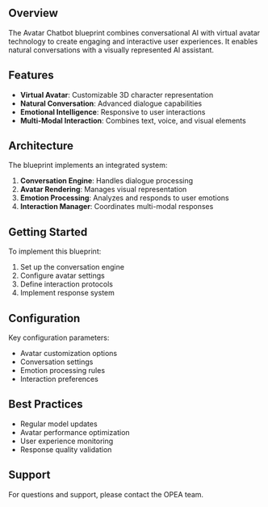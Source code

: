 ## Overview
The Avatar Chatbot blueprint combines conversational AI with virtual avatar technology to create engaging and interactive user experiences. It enables natural conversations with a visually represented AI assistant.

## Features
- **Virtual Avatar**: Customizable 3D character representation
- **Natural Conversation**: Advanced dialogue capabilities
- **Emotional Intelligence**: Responsive to user interactions
- **Multi-Modal Interaction**: Combines text, voice, and visual elements

## Architecture
The blueprint implements an integrated system:
1. **Conversation Engine**: Handles dialogue processing
2. **Avatar Rendering**: Manages visual representation
3. **Emotion Processing**: Analyzes and responds to user emotions
4. **Interaction Manager**: Coordinates multi-modal responses

## Getting Started
To implement this blueprint:
1. Set up the conversation engine
2. Configure avatar settings
3. Define interaction protocols
4. Implement response system

## Configuration
Key configuration parameters:
- Avatar customization options
- Conversation settings
- Emotion processing rules
- Interaction preferences

## Best Practices
- Regular model updates
- Avatar performance optimization
- User experience monitoring
- Response quality validation

## Support
For questions and support, please contact the OPEA team. 